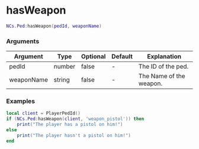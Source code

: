 # hasWeapon

```lua
NCs.Ped:hasWeapon(pedId, weaponName)
```

### Arguments
| Argument    | Type    | Optional   | Default | Explanation                                      |
|-------------|---------|------------|---------|--------------------------------------------------|
| pedId       | number  | false      | -       | The ID of the ped.                               |
| weaponName  | string  | false      | -       | The Name of the weapon.                          |

### Examples
```lua
local client = PlayerPedId()
if (NCs.Ped:hasWeapon(client, 'weapon_pistol')) then
    print("The player has a pistol on him!")
else
    print("The player hasn't a pistol on him!")
end 
```